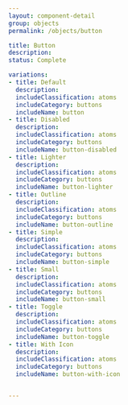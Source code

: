 ```yaml
---
layout: component-detail
group: objects
permalink: /objects/button

title: Button
description:
status: Complete

variations:
- title: Default
  description:
  includeClassification: atoms
  includeCategory: buttons
  includeName: button
- title: Disabled
  description:
  includeClassification: atoms
  includeCategory: buttons
  includeName: button-disabled
- title: Lighter
  description:
  includeClassification: atoms
  includeCategory: buttons
  includeName: button-lighter
- title: Outline
  description:
  includeClassification: atoms
  includeCategory: buttons
  includeName: button-outline
- title: Simple
  description:
  includeClassification: atoms
  includeCategory: buttons
  includeName: button-simple
- title: Small
  description:
  includeClassification: atoms
  includeCategory: buttons
  includeName: button-small
- title: Toggle
  description:
  includeClassification: atoms
  includeCategory: buttons
  includeName: button-toggle
- title: With Icon
  description:
  includeClassification: atoms
  includeCategory: buttons
  includeName: button-with-icon


---
```

